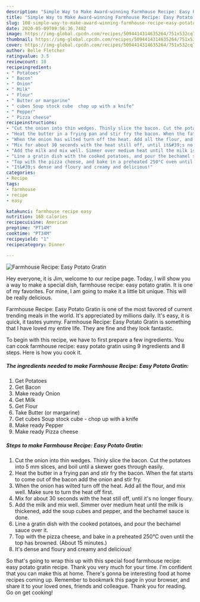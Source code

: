 ```yaml
---
description: "Simple Way to Make Award-winning Farmhouse Recipe: Easy Potato Gratin"
title: "Simple Way to Make Award-winning Farmhouse Recipe: Easy Potato Gratin"
slug: 108-simple-way-to-make-award-winning-farmhouse-recipe-easy-potato-gratin
date: 2020-05-09T09:56:36.748Z
image: https://img-global.cpcdn.com/recipes/5094414314635264/751x532cq70/farmhouse-recipe-easy-potato-gratin-recipe-main-photo.jpg
thumbnail: https://img-global.cpcdn.com/recipes/5094414314635264/751x532cq70/farmhouse-recipe-easy-potato-gratin-recipe-main-photo.jpg
cover: https://img-global.cpcdn.com/recipes/5094414314635264/751x532cq70/farmhouse-recipe-easy-potato-gratin-recipe-main-photo.jpg
author: Belle Fletcher
ratingvalue: 3.5
reviewcount: 10
recipeingredient:
- " Potatoes"
- " Bacon"
- " Onion"
- " Milk"
- " Flour"
- " Butter or margarine"
- " cubes Soup stock cube  chop up with a knife"
- " Pepper"
- " Pizza cheese"
recipeinstructions:
- "Cut the onion into thin wedges. Thinly slice the bacon. Cut the potatoes into 5 mm slices, and boil until a skewer goes through easily."
- "Heat the butter in a frying pan and stir fry the bacon. When the fat starts to come out of the bacon add the onion and stir fry."
- "When the onion has wilted turn off the heat. Add all the flour, and mix well.  Make sure to turn the heat off first."
- "Mix for about 30 seconds with the heat still off, until it&#39;s no longer floury."
- "Add the milk and mix well. Simmer over medium heat until the milk is thickened, add the soup cubes and pepper, and the bechamel sauce is done."
- "Line a gratin dish with the cooked potatoes, and pour the bechamel sauce over it."
- "Top with the pizza cheese, and bake in a preheated 250°C oven until the top has browned. (About 15 minutes.)"
- "It&#39;s dense and floury and creamy and delicious!"
categories:
- Recipe
tags:
- farmhouse
- recipe
- easy

katakunci: farmhouse recipe easy 
nutrition: 168 calories
recipecuisine: American
preptime: "PT14M"
cooktime: "PT34M"
recipeyield: "1"
recipecategory: Dinner

---
```



![Farmhouse Recipe: Easy Potato Gratin](https://img-global.cpcdn.com/recipes/5094414314635264/751x532cq70/farmhouse-recipe-easy-potato-gratin-recipe-main-photo.jpg)

Hey everyone, it is Jim, welcome to our recipe page. Today, I will show you a way to make a special dish, farmhouse recipe: easy potato gratin. It is one of my favorites. For mine, I am going to make it a little bit unique. This will be really delicious.



Farmhouse Recipe: Easy Potato Gratin is one of the most favored of current trending meals in the world. It's appreciated by millions daily. It's easy, it is quick, it tastes yummy. Farmhouse Recipe: Easy Potato Gratin is something that I have loved my entire life. They are fine and they look fantastic.


To begin with this recipe, we have to first prepare a few ingredients. You can cook farmhouse recipe: easy potato gratin using 9 ingredients and 8 steps. Here is how you cook it.

<!--inarticleads1-->

##### The ingredients needed to make Farmhouse Recipe: Easy Potato Gratin:

1. Get  Potatoes
1. Get  Bacon
1. Make ready  Onion
1. Get  Milk
1. Get  Flour
1. Take  Butter (or margarine)
1. Get  cubes Soup stock cube - chop up with a knife
1. Make ready  Pepper
1. Make ready  Pizza cheese




<!--inarticleads2-->

##### Steps to make Farmhouse Recipe: Easy Potato Gratin:

1. Cut the onion into thin wedges. Thinly slice the bacon. Cut the potatoes into 5 mm slices, and boil until a skewer goes through easily.
1. Heat the butter in a frying pan and stir fry the bacon. When the fat starts to come out of the bacon add the onion and stir fry.
1. When the onion has wilted turn off the heat. Add all the flour, and mix well.  Make sure to turn the heat off first.
1. Mix for about 30 seconds with the heat still off, until it&#39;s no longer floury.
1. Add the milk and mix well. Simmer over medium heat until the milk is thickened, add the soup cubes and pepper, and the bechamel sauce is done.
1. Line a gratin dish with the cooked potatoes, and pour the bechamel sauce over it.
1. Top with the pizza cheese, and bake in a preheated 250°C oven until the top has browned. (About 15 minutes.)
1. It&#39;s dense and floury and creamy and delicious!




So that's going to wrap this up with this special food farmhouse recipe: easy potato gratin recipe. Thank you very much for your time. I'm confident that you can make this at home. There's gonna be interesting food at home recipes coming up. Remember to bookmark this page in your browser, and share it to your loved ones, friends and colleague. Thank you for reading. Go on get cooking!
